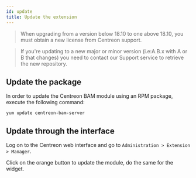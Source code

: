 ```yaml
---
id: update
title: Update the extension
---
```



> When upgrading from a version below 18.10 to one above 18.10, you must
obtain a new license from Centreon support.

> If you\'re updating to a new major or minor version (i.e:A.B.x with A
or B that changes) you need to contact our Support service to retrieve
the new repository.

## Update the package

In order to update the Centreon BAM module using an RPM package, execute
the following command:

    yum update centreon-bam-server

## Update through the interface

Log on to the Centreon web interface and go to `Administration > Extension > Manager`.

Click on the orange button to update the module, do the same for the widget.